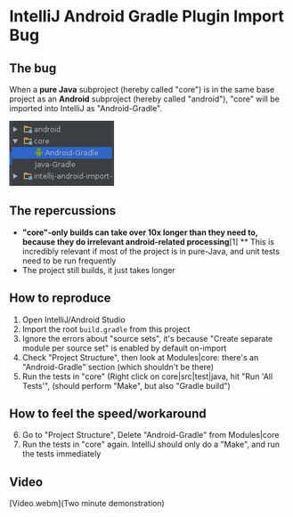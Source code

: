 # IntelliJ Android Gradle Plugin Import Bug

## The bug

When a **pure Java** subproject (hereby called "core") is in the same base project as an **Android** subproject
(hereby called "android"), "core" will be imported into IntelliJ as "Android-Gradle".

![Screenshot](android-gradle-screenshot.png)

## The repercussions

* **"core"-only builds can take over 10x longer than they need to, because they do irrelevant android-related processing**[1]
** This is incredibly relevant if most of the project is in pure-Java, and unit tests need to be run frequently
* The project still builds, it just takes longer

## How to reproduce

1. Open IntelliJ/Android Studio
2. Import the root `build.gradle` from this project
3. Ignore the errors about "source sets", it's because "Create separate module per source set" is enabled by default on-import
4. Check "Project Structure", then look at Modules|core: there's an "Android-Gradle" section (which shouldn't be there)
5. Run the tests in "core" (Right click on core|src|test|java, hit "Run 'All Tests'", (should perform "Make", but also "Gradle build")

## How to feel the speed/workaround

6. Go to "Project Structure", Delete "Android-Gradle" from Modules|core
7. Run the tests in "core" again. IntelliJ should only do a "Make", and run the tests immediately

## Video

[Video.webm](Two minute demonstration)